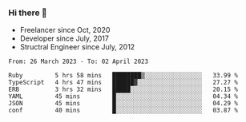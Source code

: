 ### Hi there 👋

- Freelancer since Oct, 2020
- Developer since July, 2017
- Structral Engineer since July, 2012

<!--START_SECTION:waka-->

```text
From: 26 March 2023 - To: 02 April 2023

Ruby         5 hrs 58 mins   ████████▒░░░░░░░░░░░░░░░░   33.99 %
TypeScript   4 hrs 47 mins   ██████▓░░░░░░░░░░░░░░░░░░   27.27 %
ERB          3 hrs 32 mins   █████░░░░░░░░░░░░░░░░░░░░   20.15 %
YAML         45 mins         █░░░░░░░░░░░░░░░░░░░░░░░░   04.34 %
JSON         45 mins         █░░░░░░░░░░░░░░░░░░░░░░░░   04.29 %
conf         40 mins         █░░░░░░░░░░░░░░░░░░░░░░░░   03.87 %
```

<!--END_SECTION:waka-->
